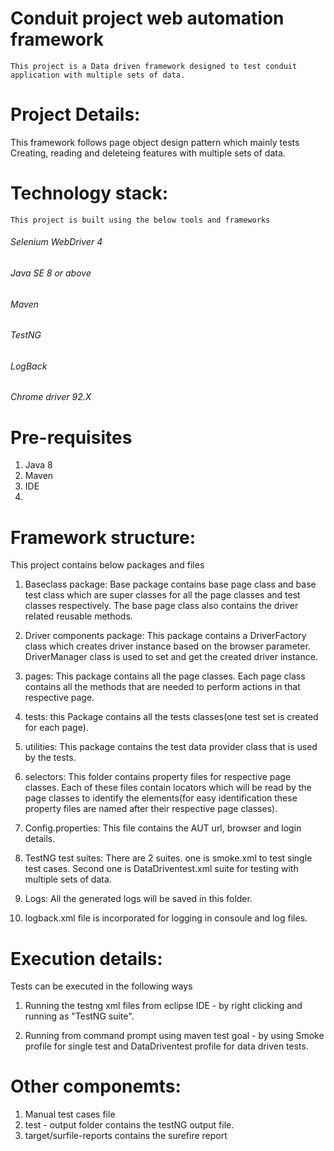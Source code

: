 # Conduit project web automation framework

	This project is a Data driven framework designed to test conduit application with multiple sets of data. 

# Project Details:

 This framework follows page object design pattern which mainly tests Creating, reading and deleteing features with multiple sets of data. 

# Technology stack:
	This project is built using the below tools and frameworks
###### Selenium WebDriver 4
###### Java SE 8 or above
###### Maven 
###### TestNG 
###### LogBack
###### Chrome driver 92.X 

# Pre-requisites
1. Java 8
2. Maven
3. IDE
4. 

# Framework structure:
This project contains below packages and files
  1. Baseclass package: Base package contains base page class and base test class which are super classes for all the page classes and test classes respectively. The base page class also contains the driver related reusable methods.

  2. Driver components package: This package contains a DriverFactory class which creates driver instance based on the browser parameter. DriverManager class is used to set and get the created driver instance.
     
  3. pages: This package contains all the page classes. Each page class contains all the methods that are needed to perform actions in that respective page.  

  4. tests: this Package contains all the tests classes(one test set is created for each page).

  5. utilities: This package contains the test data provider class that is used by the tests.

  6. selectors: This folder contains property files for respective page classes. Each of these files contain locators which will be read by the page classes to identify the elements(for easy identification these property files are named after their respective page classes).

 7. Config.properties: This file contains the AUT url, browser and login details.

8. TestNG test suites: There are 2 suites. one is smoke.xml to test single test cases. Second one is DataDriventest.xml suite for testing with multiple sets of data. 

 9. Logs: All the generated logs will be saved in this folder.
 
 11. logback.xml file is incorporated for logging in consoule and log files. 
	
# Execution details:
Tests can be executed in the following ways

 1. Running the testng xml files from eclipse IDE - by right clicking and running as "TestNG suite".

 2. Running from command prompt using maven test goal - by using Smoke profile for single test and DataDriventest profile for data driven tests.


# Other componemts:
 1. Manual test cases file 
 2. test - output folder contains the testNG output file.
 3. target/surfile-reports contains the surefire report
